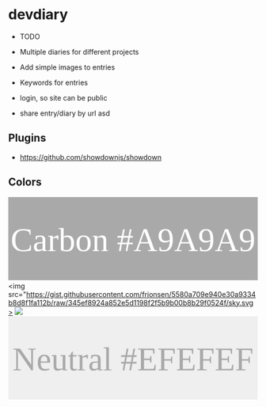 # devdiary

- TODO
- Multiple diaries for different projects
- Add simple images to entries
- Keywords for entries

- login, so site can be public
- share entry/diary by url
asd
## Plugins

- https://github.com/showdownjs/showdown

## Colors

<img src="mockup_assets/color_svgs/carbon.svg"></img>
<img src="https://gist.githubusercontent.com/frjonsen/5580a709e940e30a9334b8d8f1fa112b/raw/345ef8924a852e5d1198f2f5b9b00b8b29f0524f/sky.svg></img>
<img src="mockup_assets/color_svgs/watermelon.svg"></img>
<img src="mockup_assets/color_svgs/neutral.svg"></img>
